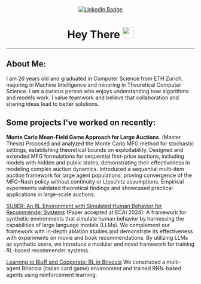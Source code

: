 <div id="header" align="center">
  <div id="badges">
    <a href="https://www.linkedin.com/in/nathan-corecco/">
      <img src="https://img.shields.io/badge/LinkedIn-blue?style=for-the-badge&logo=linkedin&logoColor=white" alt="LinkedIn Badge"/>
    </a>
  </div>
  <h1>
    Hey There
    <img src="https://media.giphy.com/media/hvRJCLFzcasrR4ia7z/giphy.gif" width="30px"/>
  </h1>
</div>

---
## About Me:
I am 26 years old and graduated in Computer Science from ETH Zurich, majoring in Machine Intelligence and minoring in Theoretical Computer Science. I am a curious person who enjoys understanding how algorithms and models work. I value teamwork and believe that collaboration and sharing ideas lead to better solutions.


## Some projects I've worked on recently:
**Monte Carlo Mean-Field Game Approach for Large Auctions**. (Master Thesis) Proposed and analyzed the Monte Carlo MFG method for stochastic settings, establishing theoretical bounds on exploitability. Designed and extended MFG formulations for sequential first-price auctions, including models with hidden and public states, demonstrating their effectiveness in modeling complex auction dynamics. Introduced a sequential multi-item auction framework for large agent populations, proving convergence of the MFG-Nash policy without continuity or Lipschitz assumptions. Empirical experiments validated theoretical findings and showcased practical applications in large-scale auctions.
  
[SUBER: An RL Environment with Simulated Human Behavior for Recommender Systems](https://github.com/SUBER-Team/SUBER) (Paper accepted at ECAI 2024): A framework for synthetic environments that simulate human behavior by harnessing the capabilities of large language models (LLMs). We complement our framework with in-depth ablation studies and demonstrate its effectiveness with experiments on movie and book recommendations. By utilizing LLMs as synthetic users, we introduce a modular and novel framework for training RL-based recommender systems. 

[Learning to Bluff and Cooperate: RL in Briscola](https://github.com/TiCinesi/Learning-to-Bluff-and-Cooperate) We construced a multi-agent Briscola (italian card game) environment and trained RNN-based agents using  reinforcement learning.
